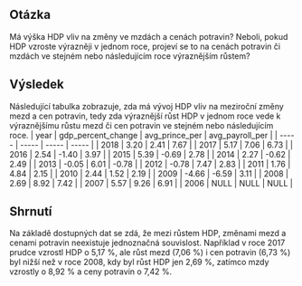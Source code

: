 ## Otázka
Má výška HDP vliv na změny ve mzdách a cenách potravin? Neboli, pokud HDP vzroste výrazněji v jednom roce, projeví se to na cenách potravin či mzdách ve stejném nebo následujícím roce výraznějším růstem?
## Výsledek
Následující tabulka zobrazuje, zda má vývoj HDP vliv na meziroční změny mezd a cen potravin, tedy zda výraznější růst HDP v jednom roce vede k výraznějšímu růstu mezd či cen potravin ve stejném nebo následujícím roce.
| year | gdp_percent_change | avg_prince_per | avg_payroll_per |
| ----- | ----- | ----- | ----- |
| 2018	| 3.20	| 2.41	| 7.67 |
| 2017	| 5.17	| 7.06	| 6.73 |
| 2016	| 2.54	| -1.40	| 3.97 |
| 2015	| 5.39	| -0.69	| 2.78 |
| 2014	| 2.27	| -0.62	| 2.49 |
| 2013	| -0.05	| 6.01	| -0.78 |
| 2012	| -0.78	| 7.47	| 2.83 |
| 2011	| 1.76	| 4.84	| 2.15 |
| 2010	| 2.44	| 1.52	| 2.19 |
| 2009	| -4.66	| -6.59	| 3.11 |
| 2008	| 2.69	| 8.92	| 7.42 |
| 2007	| 5.57	| 9.26	| 6.91 |
| 2006	| NULL | NULL | NULL |
## Shrnutí
Na základě dostupných dat se zdá, že mezi růstem HDP, změnami mezd a cenami potravin neexistuje jednoznačná souvislost. Například v roce 2017 prudce vzrostl HDP o 5,17 %, ale růst mezd (7,06 %) i cen potravin (6,73 %) byl nižší než v roce 2008, kdy byl růst HDP jen 2,69 %, zatímco mzdy vzrostly o 8,92 % a ceny potravin o 7,42 %.
